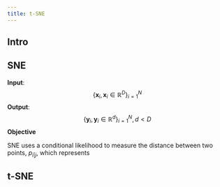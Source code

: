 ```yaml
---
title: t-SNE
---
```


## Intro

## SNE

**Input**: 
$$
\{\mathbf{x}_i, \mathbf{x}_i\in \mathbb{R}^D\}_{i=1}^{N}
$$
**Output**:
$$
\{\mathbf{y}_i, \mathbf{y}_i\in \mathbb{R}^d\}_{i=1}^{N}, d<D 
$$
**Objective**

SNE uses a conditional likelihood to measure the distance between two points,  $p_{i|j}$, which represents 

## t-SNE